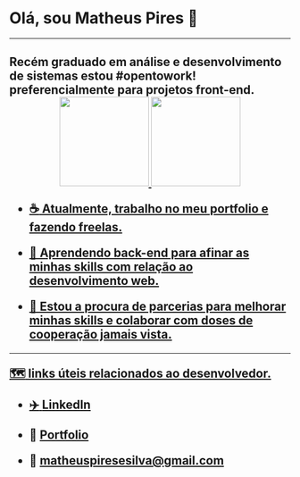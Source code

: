 
<h1>  Olá, sou Matheus Pires  👋 </h1>
<hr>
<h2>
Recém graduado em análise e desenvolvimento de sistemas estou #opentowork! preferencialmente para projetos front-end.<br>

<div align="center">
  <a href="https://github.com/matheuspisil">
  <img height="160em" src="https://github-readme-stats.vercel.app/api?username=matheuspisil&show_icons=true&theme=gradient_all_commits=true&count_private=true"/>
  <img height="160em" src="https://github-readme-stats.vercel.app/api/top-langs/?username=matheuspisil&layout=compact&langs_count=7&theme=tokyonight"/>
</div>


  
- :coffee: Atualmente, trabalho no meu portfolio e fazendo freelas.<br>
  
- 🌱 Aprendendo back-end para afinar as minhas skills com relação ao desenvolvimento web.<br>
  
- 🤝 Estou a procura de parcerias para melhorar minhas skills e colaborar com doses de cooperação jamais vista.<br> 
<hr>

:world_map: links úteis relacionados ao desenvolvedor. 

- :airplane:  [LinkedIn](https://www.linkedin.com/in/matheus-pires-78753586/)

- :crescent_moon: <a href="https://loquacious-hummingbird-b4d3e1.netlify.app/">Portfolio</a>

- :1st_place_medal: matheuspiresesilva@gmail.com

</h2>

